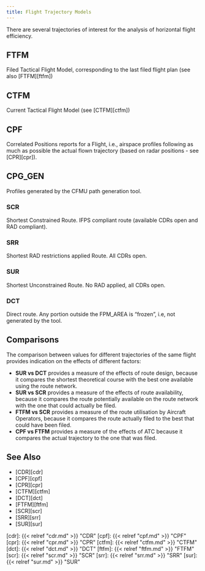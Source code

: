 ```yaml
---
title: Flight Trajectory Models
---
```


<style>
table, td {
  border: 1px solid #bfbdbd;
  border-collapse: collapse;
}
td {
  padding: 5px;
}
</style>



There are several trajectories of interest for the analysis of horizontal flight efficiency.

## FTFM
Filed Tactical Flight Model, corresponding to the last filed flight plan (see also [FTFM][ftfm])

## CTFM
Current Tactical Flight Model (see [CTFM][ctfm])

## CPF
Correlated Positions reports for a Flight, i.e., airspace profiles following as much as possible
the actual flown trajectory (based on radar positions - see [CPR][cpr]).

## CPG_GEN
Profiles generated by the CFMU path generation tool.

### SCR
Shortest Constrained Route. IFPS compliant route (available CDRs open and RAD compliant).

### SRR
Shortest RAD restrictions applied Route. All CDRs open.

### SUR
Shortest Unconstrained Route. No RAD applied, all CDRs open.

### DCT
Direct route. Any portion outside the FPM_AREA is “frozen”, i.e, not generated by the tool. 

## Comparisons

The comparison between values for different trajectories of the same flight provides indication
on the effects of different factors:

* **SUR vs DCT** provides a measure of the effects of route design, because it compares the
  shortest theoretical course with the best one available using the route network.
* **SUR vs SCR** provides a measure of the effects of route availability,
  because it compares the route potentially available on the route network with
  the one that could actually be filed.
* **FTFM vs SCR** provides a measure of the route utilisation by Aircraft Operators,
  because it compares the route actually filed to the best that could have been filed.
* **CPF vs FTFM** provides a measure of the effects of ATC
  because it compares the actual trajectory to the one that was filed.


## See Also

* [CDR][cdr]
* [CPF][cpf]
* [CPR][cpr]
* [CTFM][ctfm]
* [DCT][dct]
* [FTFM][ftfm]
* [SCR][scr]
* [SRR][srr]
* [SUR][sur]

[cdr]: {{< relref "cdr.md" >}} "CDR"
[cpf]: {{< relref "cpf.md" >}} "CPF"
[cpr]: {{< relref "cpr.md" >}} "CPR"
[ctfm]: {{< relref "ctfm.md" >}} "CTFM"
[dct]: {{< relref "dct.md" >}} "DCT"
[ftfm]: {{< relref "ftfm.md" >}} "FTFM"
[scr]: {{< relref "scr.md" >}} "SCR"
[srr]: {{< relref "srr.md" >}} "SRR"
[sur]: {{< relref "sur.md" >}} "SUR"

